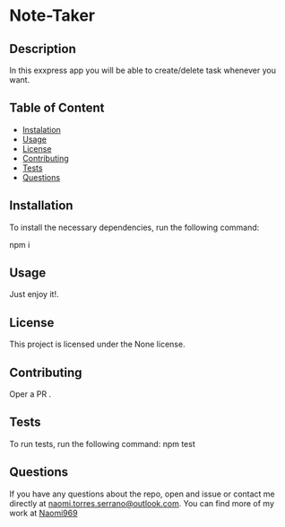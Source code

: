 # Note-Taker

  
  
  
  
  ## Description
  
  In this exxpress app you will be able to create/delete task whenever you want.
  
  ## Table of Content
  * [Instalation](#Installation)
  * [Usage](#Usage)
  * [License](#License)
  * [Contributing](#Contribution)
  * [Tests](#Tests)
  * [Questions](#Questions)
  
  ## Installation
  <a name="Instalation"></a>
  To install the necessary dependencies, run the following command:
  
  npm i
 
  
  ## Usage
  <a name="Usage"></a>
  Just enjoy it!.
  
  ## License
  <a name="License"></a>
  This project is licensed under the None license.
  
  ## Contributing
  <a name="Contribution"></a>
  Oper a PR .
  
  ## Tests
  <a name="Tests"></a>
  To run tests, run the following command:
 npm test
  
  ## Questions
  <a name="Question"></a>
  If you have any questions about the repo, open and issue or contact me directly at naomi.torres.serrano@outlook.com. You can find more of my work at 
  [Naomi969](https://github.com/Naomi969)